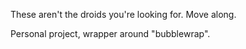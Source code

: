 These aren't the droids you're looking for. Move along.

Personal project, wrapper around "bubblewrap".

